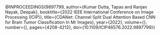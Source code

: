 @INPROCEEDINGS{9897799,
  author={Kumar Dutta, Tapas and Ranjan Nayak, Deepak},
  booktitle={2022 IEEE International Conference on Image Processing (ICIP)}, 
  title={CDANet: Channel Split Dual Attention Based CNN for Brain Tumor Classification In Mr Images}, 
  year={2022},
  volume={},
  number={},
  pages={4208-4212},
  doi={10.1109/ICIP46576.2022.9897799}}
